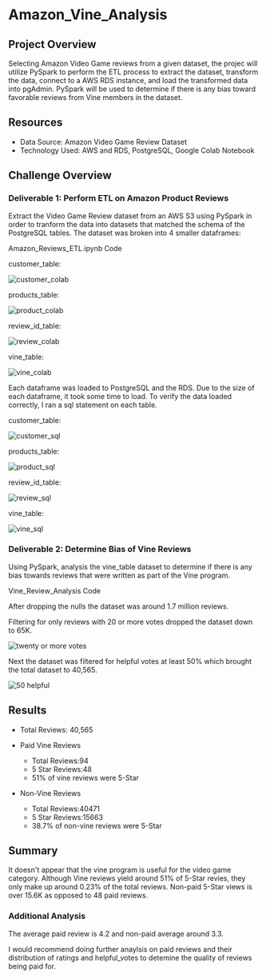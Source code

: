 # Amazon_Vine_Analysis


## Project Overview

Selecting Amazon Video Game reviews from a given dataset, the projec will utilize PySpark to perform the ETL process to extract the dataset, transform the data, connect to a AWS RDS instance, and load the transformed data into pgAdmin. PySpark will be used to determine if there is any bias toward favorable reviews from Vine members in the dataset.

## Resources
- Data Source: Amazon Video Game Review Dataset
- Technology Used: AWS and RDS, PostgreSQL, Google Colab Notebook


## Challenge Overview

### Deliverable 1: Perform ETL on Amazon Product Reviews



Extract the Video Game Review dataset from an AWS S3 using PySpark in order to tranform the data into datasets that matched the schema of the PostgreSQL tables. The dataset was broken into 4 smaller dataframes:

Amazon_Reviews_ETL.ipynb Code

customer_table:

![customer_colab](https://user-images.githubusercontent.com/87085239/183271630-cbf5a034-df44-4971-9bec-c8e4ab44071a.png)

products_table:

![product_colab](https://user-images.githubusercontent.com/87085239/183271643-c51b5c1b-8cf3-4a16-8b9d-1fb654ea59c9.png)

review_id_table:

![review_colab](https://user-images.githubusercontent.com/87085239/183271651-7baf7de6-af0d-4425-a3d4-b3659fd7a688.png)

vine_table:

![vine_colab](https://user-images.githubusercontent.com/87085239/183271668-174baf63-863e-46ea-850f-5a431fb0e461.png)

Each dataframe was loaded to PostgreSQL and the RDS. Due to the size of each dataframe, it took some time to load. To verify the data loaded correctly, I ran a sql statement on each table.

customer_table:

![customer_sql](https://user-images.githubusercontent.com/87085239/183271677-d17b8f21-ad15-4ae5-afed-a9965fa1c7fb.png)

products_table:

![product_sql](https://user-images.githubusercontent.com/87085239/183271682-0d4533b8-dd1f-41dd-9006-8f5daa86ad20.png)

review_id_table:

![review_sql](https://user-images.githubusercontent.com/87085239/183271688-ed5d5848-0157-4bbe-9385-ea4077596bdb.png)

vine_table:

![vine_sql](https://user-images.githubusercontent.com/87085239/183271704-5617c3e3-4bc3-4d9a-971c-7f30263e32c7.png)

### Deliverable 2: Determine Bias of Vine Reviews

Using PySpark, analysis the vine_table dataset to determine if there is any bias towards reviews that were written as part of the Vine program. 

Vine_Review_Analysis Code

After dropping the nulls the dataset was around 1.7 million reviews. 

Filtering for only reviews with 20 or more votes dropped the dataset down to 65K. 

![twenty or more votes](https://user-images.githubusercontent.com/87085239/183271734-891c9347-4251-40aa-9425-43b1d55e91ea.png)

Next the dataset was filtered for helpful votes at least 50% which brought the total dataset to 40,565.

![50 helpful](https://user-images.githubusercontent.com/87085239/183271817-70e3ee77-78c7-46c0-b171-a929eb93adc1.png)



## Results

- Total Reviews: 40,565

- Paid Vine Reviews
    - Total Reviews:94
    - 5 Star Reviews:48
    - 51% of vine reviews were 5-Star

- Non-Vine Reviews
    - Total Reviews:40471
    - 5 Star Reviews:15663
    - 38.7% of non-vine reviews were 5-Star


## Summary

It doesn't appear that the vine program is useful for the video game category. Although Vine reviews yield around 51% of 5-Star revies, they only make up around 0.23% of the total reviews. Non-paid 5-Star views is over 15.6K as opposed to 48 paid reviews.

### Additional Analysis

The average paid review is 4.2 and non-paid average around 3.3. 

I would recommend doing further anaylsis on paid reviews and their distribution of ratings and helpful_votes to detemine the quality of reviews being paid for.


